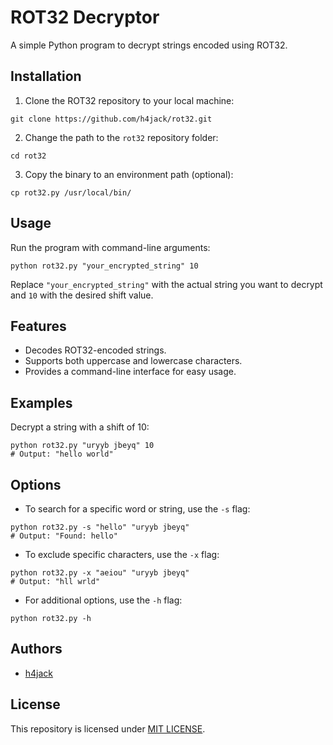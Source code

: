 
#  ROT32 Decryptor
A simple Python program to decrypt strings encoded using ROT32.

##  Installation
1. Clone the ROT32 repository to your local machine:
```
git clone https://github.com/h4jack/rot32.git
```
2. Change the path to the `rot32` repository folder:
```
cd rot32
```
3. Copy the binary to an environment path (optional):
```
cp rot32.py /usr/local/bin/
```

##  Usage
Run the program with command-line arguments:
```
python rot32.py "your_encrypted_string" 10
```
Replace `"your_encrypted_string"` with the actual string you want to decrypt and `10` with the desired shift value.

##  Features
- Decodes ROT32-encoded strings.
- Supports both uppercase and lowercase characters.
- Provides a command-line interface for easy usage.

##  Examples
Decrypt a string with a shift of 10:
```
python rot32.py "uryyb jbeyq" 10
# Output: "hello world"
```

##  Options
- To search for a specific word or string, use the `-s` flag:
```
python rot32.py -s "hello" "uryyb jbeyq"
# Output: "Found: hello"
```
- To exclude specific characters, use the `-x` flag:
```
python rot32.py -x "aeiou" "uryyb jbeyq"
# Output: "hll wrld"
```
- For additional options, use the `-h` flag:
```
python rot32.py -h
```

##  Authors

* [h4jack](https://github.com/h4jack)

## License
This repository is licensed under [MIT LICENSE](https://github.com/h4jack/tools/tree/main/LICENSE).